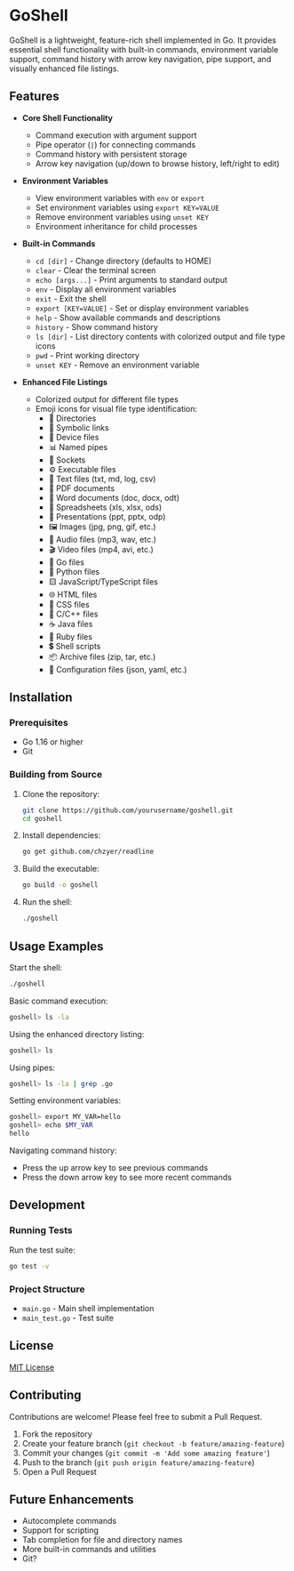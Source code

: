 # GoShell

GoShell is a lightweight, feature-rich shell implemented in Go. It provides essential shell functionality with built-in commands, environment variable support, command history with arrow key navigation, pipe support, and visually enhanced file listings.

## Features

- **Core Shell Functionality**
  - Command execution with argument support
  - Pipe operator (`|`) for connecting commands
  - Command history with persistent storage
  - Arrow key navigation (up/down to browse history, left/right to edit)

- **Environment Variables**
  - View environment variables with `env` or `export`
  - Set environment variables using `export KEY=VALUE`
  - Remove environment variables using `unset KEY`
  - Environment inheritance for child processes

- **Built-in Commands**
  - `cd [dir]` - Change directory (defaults to HOME)
  - `clear` - Clear the terminal screen
  - `echo [args...]` - Print arguments to standard output
  - `env` - Display all environment variables
  - `exit` - Exit the shell
  - `export [KEY=VALUE]` - Set or display environment variables
  - `help` - Show available commands and descriptions
  - `history` - Show command history
  - `ls [dir]` - List directory contents with colorized output and file type icons
  - `pwd` - Print working directory
  - `unset KEY` - Remove an environment variable

- **Enhanced File Listings**
  - Colorized output for different file types
  - Emoji icons for visual file type identification:
    - 📁 Directories
    - 🔗 Symbolic links
    - 💽 Device files
    - 📊 Named pipes
    - 🔌 Sockets
    - ⚙️ Executable files
    - 📄 Text files (txt, md, log, csv)
    - 📕 PDF documents
    - 📘 Word documents (doc, docx, odt)
    - 📗 Spreadsheets (xls, xlsx, ods)
    - 📙 Presentations (ppt, pptx, odp)
    - 🖼️ Images (jpg, png, gif, etc.)
    - 🎵 Audio files (mp3, wav, etc.)
    - 🎬 Video files (mp4, avi, etc.)
    - 🔹 Go files
    - 🐍 Python files
    - 🟨 JavaScript/TypeScript files
    - 🌐 HTML files
    - 🎨 CSS files
    - 🔶 C/C++ files
    - ☕ Java files
    - 💎 Ruby files
    - 💲 Shell scripts
    - 📦 Archive files (zip, tar, etc.)
    - 🔧 Configuration files (json, yaml, etc.)

## Installation

### Prerequisites

- Go 1.16 or higher
- Git

### Building from Source

1. Clone the repository:
   ```bash
   git clone https://github.com/yourusername/goshell.git
   cd goshell
   ```

2. Install dependencies:
   ```bash
   go get github.com/chzyer/readline
   ```

3. Build the executable:
   ```bash
   go build -o goshell
   ```

4. Run the shell:
   ```bash
   ./goshell
   ```

## Usage Examples

Start the shell:
```bash
./goshell
```

Basic command execution:
```bash
goshell> ls -la
```

Using the enhanced directory listing:
```bash
goshell> ls
```

Using pipes:
```bash
goshell> ls -la | grep .go
```

Setting environment variables:
```bash
goshell> export MY_VAR=hello
goshell> echo $MY_VAR
hello
```

Navigating command history:
- Press the up arrow key to see previous commands
- Press the down arrow key to see more recent commands

## Development

### Running Tests

Run the test suite:
```bash
go test -v
```

### Project Structure

- `main.go` - Main shell implementation
- `main_test.go` - Test suite

## License

[MIT License](LICENSE)

## Contributing

Contributions are welcome! Please feel free to submit a Pull Request.

1. Fork the repository
2. Create your feature branch (`git checkout -b feature/amazing-feature`)
3. Commit your changes (`git commit -m 'Add some amazing feature'`)
4. Push to the branch (`git push origin feature/amazing-feature`)
5. Open a Pull Request


## Future Enhancements

- Autocomplete commands
- Support for scripting
- Tab completion for file and directory names
- More built-in commands and utilities
- Git?
